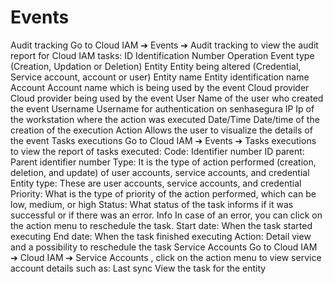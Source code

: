 # Events 

Audit tracking
Go to 
Cloud IAM ➔ Events ➔ Audit tracking
 to view the audit report for 
Cloud IAM
 tasks:
ID
 Identification Number
Operation
 Event type (Creation, Updation or Deletion)
Entity
 Entity being altered (Credential, Service account, account or user)
Entity name
 Entity identification name
Account
 Account name which is being used by the event
Cloud provider
 Cloud provider being used by the event
User
 Name of the user who created the event
Username
 Username for authentication on senhasegura
IP
 Ip of the workstation where the action was executed
Date/Time
 Date/time of the creation of the execution
Action
 Allows the user to visualize the details of the event
Tasks executions
Go to 
Cloud IAM ➔ Events ➔ Tasks executions
 to view the report of tasks executed:
Code:
 Identifier number
ID parent:
 Parent identifier number
Type:
 It is the type of action performed (creation, deletion, and update) of user accounts, service accounts, and credential
Entity type:
 These are user accounts, service accounts, and credential
Priority:
 What is the type of priority of the action performed, which can be low, medium, or high
Status:
 What status of the task informs if it was successful or if there was an error.
Info
In case of an error, you can click on the action menu to reschedule the task.
Start date:
 When the task started executing
End date:
 When the task finished executing
Action:
 Detail view and a possibility to reschedule the task
Service Accounts
Go to 
Cloud IAM ➔ Cloud IAM ➔ Service Accounts
, click on the action menu to view service account details such as:
Last sync
View the task for the entity